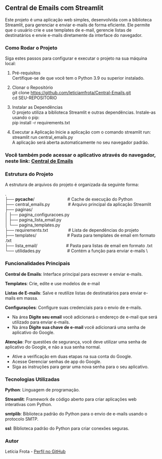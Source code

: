 ## Central de Emails com Streamlit
Este projeto é uma aplicação web simples, desenvolvida com a biblioteca Streamlit, para gerenciar e enviar e-mails de forma eficiente. Ele permite que o usuário crie e use templates de e-mail, gerencie listas de destinatários e envie e-mails diretamente da interface do navegador.

### Como Rodar o Projeto
Siga estes passos para configurar e executar o projeto na sua máquina local:

1. Pré-requisitos \
Certifique-se de que você tem o Python 3.9 ou superior instalado. 

2. Clonar o Repositório \
git clone https://github.com/leticiamfrota/Central-Emails.git \
cd SEU-REPOSITORIO

3. Instalar as Dependências \
O projeto utiliza a biblioteca Streamlit e outras dependências. Instale-as usando o pip: \
pip install -r requirements.txt

4. Executar a Aplicação
Inicie a aplicação com o comando streamlit run: \
streamlit run central_emails.py \
A aplicação será aberta automaticamente no seu navegador padrão.

### Você também pode acessar o aplicativo através do navegador, neste link: [Central de Emails](https://centralemails.streamlit.app/)

### Estrutura do Projeto
A estrutura de arquivos do projeto é organizada da seguinte forma:

. \
├── __pycache__/        &ensp;&ensp;&ensp;&ensp;&ensp;&ensp;&ensp;&ensp;&ensp;&ensp;&ensp;&ensp;&ensp;&ensp;&ensp;# Cache de execução do Python \
├── central_emails.py    &ensp;&ensp;&ensp;&ensp;&ensp;&ensp;&ensp;&ensp;# Arquivo principal da aplicação Streamlit \
├── paginas/ \
│   ├── pagina_configuracoes.py \
│   ├── pagina_lista_email.py \
│   └── pagina_templates.py \
├── requirements.txt   &ensp;&ensp;&ensp;&ensp;&ensp;&ensp;&ensp;&ensp;&ensp;# Lista de dependências do projeto \
├── templates/         &ensp;&ensp;&ensp;&ensp;&ensp;&ensp;&ensp;&ensp;&ensp;&ensp;&ensp;&ensp;&ensp;&ensp;# Pasta para templates de email em formato .txt \
├── lista_email/       &ensp;&ensp;&ensp;&ensp;&ensp;&ensp;&ensp;&ensp;&ensp;&ensp;&ensp;&ensp;&ensp;# Pasta para listas de email em formato .txt \
└── utilidades.py      &ensp;&ensp;&ensp;&ensp;&ensp;&ensp;&ensp;&ensp;&ensp;&ensp;&ensp;&ensp;# Contém a função para enviar e-mails \




### Funcionalidades Principais
**Central de Emails**: Interface principal para escrever e enviar e-mails.

**Templates**: Crie, edite e use modelos de e-mail

**Listas de E-mails**: Salve e reutilize listas de destinatários para enviar e-mails em massa.

**Configurações**: Configure suas credenciais para o envio de e-mails. 
* Na área **Digite seu email** você adicionará o endereço de e-mail que será utilizado para enviar e-mails. 
* Na área **Digite sua chave de e-mail** você adicionará uma senha de aplicativo do Google. 

**Atenção**: Por questões de segurança, você deve utilizar uma senha de aplicativo do Google, e não a sua senha normal. 
* Ative a verificação em duas etapas na sua conta do Google. 
* Acesse Gerenciar senhas de app do Google. 
* Siga as instruções para gerar uma nova senha para o seu aplicativo. 


### Tecnologias Utilizadas
**Python**: Linguagem de programação. 

**Streamlit**: Framework de código aberto para criar aplicações web interativas com Python. 

**smtplib**: Biblioteca padrão do Python para o envio de e-mails usando o protocolo SMTP. 

**ssl**: Biblioteca padrão do Python para criar conexões seguras. 

### Autor
Letícia Frota - [Perfil no GitHub](https://github.com/leticiamfrota)
